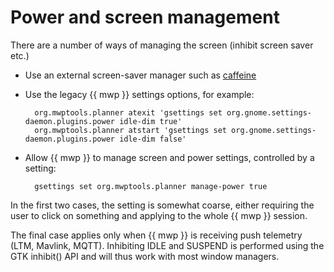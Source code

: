 # Power and screen management

There are a number of ways of managing the screen (inhibit screen saver etc.)

* Use an external screen-saver manager such as [caffeine](https://extensions.gnome.org/extension/517/caffeine/)

* Use the legacy {{ mwp }}  settings options, for example:

    	org.mwptools.planner atexit 'gsettings set org.gnome.settings-daemon.plugins.power idle-dim true'
    	org.mwptools.planner atstart 'gsettings set org.gnome.settings-daemon.plugins.power idle-dim false'

* Allow {{ mwp }} to manage screen and power settings, controlled by a setting:

    	gsettings set org.mwptools.planner manage-power true

In the first two cases, the setting is somewhat coarse, either requiring the user to click on something and applying to the whole {{ mwp }} session.

The final case applies only when {{ mwp }} is receiving push telemetry (LTM, Mavlink, MQTT). Inhibiting IDLE and SUSPEND is performed using the GTK inhibit() API and will thus work with most window managers.
